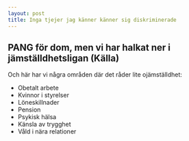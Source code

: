 ```yaml
---
layout: post
title: Inga tjejer jag känner känner sig diskriminerade
---
```


## PANG för dom, men vi har halkat ner i jämställdhetsligan (Källa)

Och här har vi några områden där det råder lite ojämställdhet:
- Obetalt arbete
- Kvinnor i styrelser
- Löneskillnader
- Pension
- Psykisk hälsa
- Känsla av trygghet
- Våld i nära relationer
